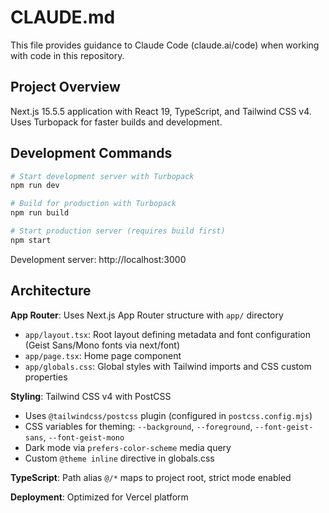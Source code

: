 # CLAUDE.md

This file provides guidance to Claude Code (claude.ai/code) when working with code in this repository.

## Project Overview

Next.js 15.5.5 application with React 19, TypeScript, and Tailwind CSS v4. Uses Turbopack for faster builds and development.

## Development Commands

```bash
# Start development server with Turbopack
npm run dev

# Build for production with Turbopack
npm run build

# Start production server (requires build first)
npm start
```

Development server: http://localhost:3000

## Architecture

**App Router**: Uses Next.js App Router structure with `app/` directory
- `app/layout.tsx`: Root layout defining metadata and font configuration (Geist Sans/Mono fonts via next/font)
- `app/page.tsx`: Home page component
- `app/globals.css`: Global styles with Tailwind imports and CSS custom properties

**Styling**: Tailwind CSS v4 with PostCSS
- Uses `@tailwindcss/postcss` plugin (configured in `postcss.config.mjs`)
- CSS variables for theming: `--background`, `--foreground`, `--font-geist-sans`, `--font-geist-mono`
- Dark mode via `prefers-color-scheme` media query
- Custom `@theme inline` directive in globals.css

**TypeScript**: Path alias `@/*` maps to project root, strict mode enabled

**Deployment**: Optimized for Vercel platform
